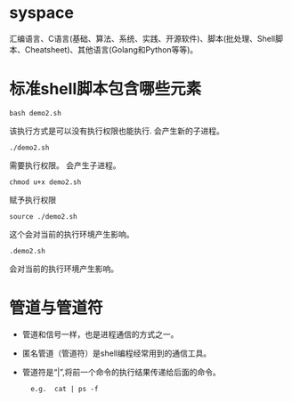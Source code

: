 # syspace
汇编语言、C语言(基础、算法、系统、实践、开源软件)、脚本(批处理、Shell脚本、Cheatsheet)、其他语言(Golang和Python等等)。

# 标准shell脚本包含哪些元素

```
bash demo2.sh
```
该执行方式是可以没有执行权限也能执行.
会产生新的子进程。
```
./demo2.sh
```
需要执行权限。
会产生子进程。
```
chmod u+x demo2.sh
```
赋予执行权限

```
source ./demo2.sh
```
这个会对当前的执行环境产生影响。
```
.demo2.sh
```
会对当前的执行环境产生影响。


# 管道与管道符
- 管道和信号一样，也是进程通信的方式之一。
- 匿名管道（管道符）是shell编程经常用到的通信工具。
- 管道符是“|”,将前一个命令的执行结果传递给后面的命令。

		e.g.  cat | ps -f 









